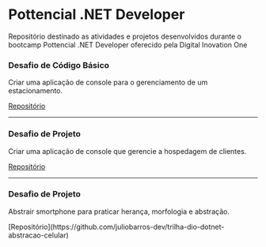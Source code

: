 # Pottencial .NET Developer
Repositório destinado as atividades e projetos desenvolvidos durante o bootcamp Pottencial .NET Developer oferecido pela Digital Inovation One 

### Desafio de Código Básico
<p> Criar uma aplicação de console para o gerenciamento de um estacionamento.</p>

[Repositório](https://github.com/juliobarros-dev/trilha-dio-dotnet-sistema-estacionamento)

<hr>

### Desafio de Projeto
<p> Criar uma aplicação de console que gerencie a hospedagem de clientes.</p>

[Repositório](https://github.com/juliobarros-dev/trilha-dio-dotnet-sistema-hospedagem)

<hr>

### Desafio de Projeto
<p> Abstrair smortphone para praticar herança, morfologia e abstração.</p>
[Repositório](https://github.com/juliobarros-dev/trilha-dio-dotnet-abstracao-celular)

